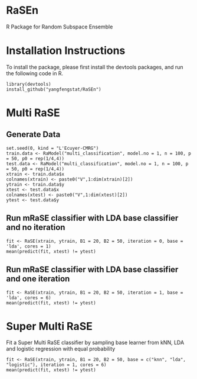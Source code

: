 # RaSEn
R Package for Random Subspace Ensemble

# Installation Instructions
To install the package, please first install the devtools packages, and run the following code in R.

```
library(devtools)
install_github("yangfengstat/RaSEn")
```

# Multi RaSE
## Generate Data
```
set.seed(0, kind = "L'Ecuyer-CMRG")
train.data <- RaModel("multi_classification", model.no = 1, n = 100, p = 50, p0 = rep(1/4,4))
test.data <- RaModel("multi_classification", model.no = 1, n = 100, p = 50, p0 = rep(1/4,4))
xtrain <- train.data$x
colnames(xtrain) <- paste0("V",1:dim(xtrain)[2])
ytrain <- train.data$y
xtest <- test.data$x
colnames(xtest) <- paste0("V",1:dim(xtest)[2])
ytest <- test.data$y
```
## Run mRaSE classifier with LDA base classifier and no iteration
```
fit <- RaSE(xtrain, ytrain, B1 = 20, B2 = 50, iteration = 0, base = 'lda', cores = 1)
mean(predict(fit, xtest) != ytest)
```
## Run mRaSE classifier with LDA base classifier and one iteration
```
fit <- RaSE(xtrain, ytrain, B1 = 20, B2 = 50, iteration = 1, base = 'lda', cores = 6)
mean(predict(fit, xtest) != ytest)
```

# Super Multi RaSE

Fit a Super Multi RaSE classifier by sampling base learner from kNN, LDA and logistic regression with equal probability

```
fit <- RaSE(xtrain, ytrain, B1 = 20, B2 = 50, base = c("knn", "lda", "logistic"), iteration = 1, cores = 6)
mean(predict(fit, xtest) != ytest)
```

